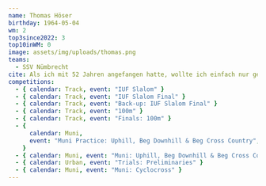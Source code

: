 ```yaml
---
name: Thomas Höser
birthday: 1964-05-04
wm: 2
top3since2022: 3
top10inWM: 0 
image: assets/img/uploads/thomas.png
teams:
  - SSV Nümbrecht
cite: Als ich mit 52 Jahren angefangen hatte, wollte ich einfach nur geradeaus fahren können. Jetzt freue ich mich auf jedes Training, jeden Wettkampf, denn jedes Mal erhalte ich konstruktive Kritik, um in kleinen Schritten weiterzukommen. Eine tolle Gemeinschaft. Ich muss jedes Mal lächeln, wenn ich daran denke, zum zweiten Mal an einer WM teilzunehmen.
competitions:
  - { calendar: Track, event: "IUF Slalom" }
  - { calendar: Track, event: "IUF Slalom Final" }
  - { calendar: Track, event: "Back-up: IUF Slalom Final" }
  - { calendar: Track, event: "100m" }
  - { calendar: Track, event: "Finals: 100m" }
  - {
      calendar: Muni,
      event: "Muni Practice: Uphill, Beg Downhill & Beg Cross Country",
    }
  - { calendar: Muni, event: "Muni: Uphill, Beg Downhill & Beg Cross Country" }
  - { calendar: Urban, event: "Trials: Preliminaries" }
  - { calendar: Muni, event: "Muni: Cyclocross" }
---
```

